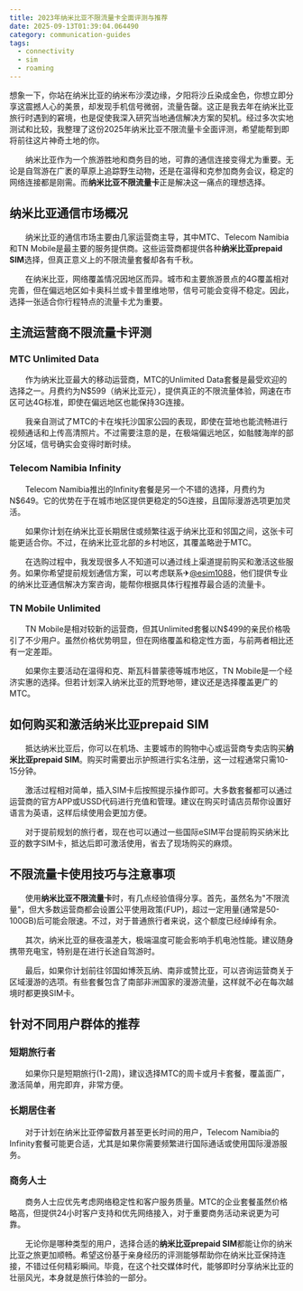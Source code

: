```yaml
---
title: 2023年纳米比亚不限流量卡全面评测与推荐
date: 2025-09-13T01:39:04.064490
category: communication-guides
tags:
  - connectivity
  - sim
  - roaming
---
```


想象一下，你站在纳米比亚的纳米布沙漠边缘，夕阳将沙丘染成金色，你想立即分享这震撼人心的美景，却发现手机信号微弱，流量告罄。这正是我去年在纳米比亚旅行时遇到的窘境，也是促使我深入研究当地通信解决方案的契机。经过多次实地测试和比较，我整理了这份2025年纳米比亚不限流量卡全面评测，希望能帮到即将前往这片神奇土地的你。

　　纳米比亚作为一个旅游胜地和商务目的地，可靠的通信连接变得尤为重要。无论是自驾游在广袤的草原上追踪野生动物，还是在温得和克参加商务会议，稳定的网络连接都是刚需。而**纳米比亚不限流量卡**正是解决这一痛点的理想选择。

## 纳米比亚通信市场概况

　　纳米比亚的通信市场主要由几家运营商主导，其中MTC、Telecom Namibia和TN Mobile是最主要的服务提供商。这些运营商都提供各种**纳米比亚prepaid SIM**选择，但真正意义上的不限流量套餐却各有千秋。

　　在纳米比亚，网络覆盖情况因地区而异。城市和主要旅游景点的4G覆盖相对完善，但在偏远地区如卡奥科兰或卡普里维地带，信号可能会变得不稳定。因此，选择一张适合你行程特点的流量卡尤为重要。

## 主流运营商不限流量卡评测

### MTC Unlimited Data

　　作为纳米比亚最大的移动运营商，MTC的Unlimited Data套餐是最受欢迎的选择之一。月费约为N$599（纳米比亚元），提供真正的不限流量体验，网速在市区可达4G标准，即使在偏远地区也能保持3G连接。

　　我亲自测试了MTC的卡在埃托沙国家公园的表现，即使在营地也能流畅进行视频通话和上传高清照片。不过需要注意的是，在极端偏远地区，如骷髅海岸的部分区域，信号确实会变得时断时续。

### Telecom Namibia Infinity

　　Telecom Namibia推出的Infinity套餐是另一个不错的选择，月费约为N$649。它的优势在于在城市地区提供更稳定的5G连接，且国际漫游选项更加灵活。

　　如果你计划在纳米比亚长期居住或频繁往返于纳米比亚和邻国之间，这张卡可能更适合你。不过，在纳米比亚北部的乡村地区，其覆盖略逊于MTC。

　　在选购过程中，我发现很多人不知道可以通过线上渠道提前购买和激活这些服务。如果你希望提前规划通信方案，可以考虑联系✈[@esim1088](https://t.me/s/esim1088)，他们提供专业的纳米比亚通信解决方案咨询，能帮你根据具体行程推荐最合适的流量卡。

### TN Mobile Unlimited

　　TN Mobile是相对较新的运营商，但其Unlimited套餐以N$499的亲民价格吸引了不少用户。虽然价格优势明显，但在网络覆盖和稳定性方面，与前两者相比还有一定差距。

　　如果你主要活动在温得和克、斯瓦科普蒙德等城市地区，TN Mobile是一个经济实惠的选择。但若计划深入纳米比亚的荒野地带，建议还是选择覆盖更广的MTC。

## 如何购买和激活纳米比亚prepaid SIM

　　抵达纳米比亚后，你可以在机场、主要城市的购物中心或运营商专卖店购买**纳米比亚prepaid SIM**。购买时需要出示护照进行实名注册，这一过程通常只需10-15分钟。

　　激活过程相对简单，插入SIM卡后按照提示操作即可。大多数套餐都可以通过运营商的官方APP或USSD代码进行充值和管理。建议在购买时请店员帮你设置好语言为英语，这样后续使用会更加方便。

　　对于提前规划的旅行者，现在也可以通过一些国际eSIM平台提前购买纳米比亚的数字SIM卡，抵达后即可激活使用，省去了现场购买的麻烦。

## 不限流量卡使用技巧与注意事项

　　使用**纳米比亚不限流量卡**时，有几点经验值得分享。首先，虽然名为"不限流量"，但大多数运营商都会设置公平使用政策(FUP)，超过一定用量(通常是50-100GB)后可能会限速。不过，对于普通旅行者来说，这个额度已经绰绰有余。

　　其次，纳米比亚的昼夜温差大，极端温度可能会影响手机电池性能。建议随身携带充电宝，特别是在进行长途自驾游时。

　　最后，如果你计划前往邻国如博茨瓦纳、南非或赞比亚，可以咨询运营商关于区域漫游的选项。有些套餐包含了南部非洲国家的漫游流量，这样就不必在每次越境时都更换SIM卡。

## 针对不同用户群体的推荐

### 短期旅行者

　　如果你只是短期旅行(1-2周)，建议选择MTC的周卡或月卡套餐，覆盖面广，激活简单，用完即弃，非常方便。

### 长期居住者

　　对于计划在纳米比亚停留数月甚至更长时间的用户，Telecom Namibia的Infinity套餐可能更合适，尤其是如果你需要频繁进行国际通话或使用国际漫游服务。

### 商务人士

　　商务人士应优先考虑网络稳定性和客户服务质量。MTC的企业套餐虽然价格略高，但提供24小时客户支持和优先网络接入，对于重要商务活动来说更为可靠。

　　无论你是哪种类型的用户，选择合适的**纳米比亚prepaid SIM**都能让你的纳米比亚之旅更加顺畅。希望这份基于亲身经历的评测能够帮助你在纳米比亚保持连接，不错过任何精彩瞬间。毕竟，在这个社交媒体时代，能够即时分享纳米比亚的壮丽风光，本身就是旅行体验的一部分。